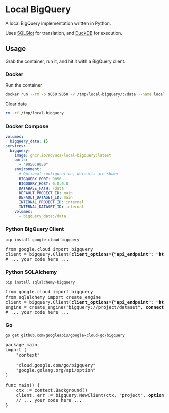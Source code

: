 # Local BigQuery

A local BigQuery implementation written in Python.

Uses [SQLGlot](https://github.com/tobymao/sqlglot) for translation, and [DuckDB](https://github.com/duckdb/duckdb) for execution.

## Usage

Grab the container, run it, and hit it with a BigQuery client.

### Docker
Run the container
```bash
docker run --rm -p 9050:9050 -v /tmp/local-bigquery/:/data --name local-bigquery ghcr.io/novucs/local-bigquery:latest
```

Clear data
```bash
rm -rf /tmp/local-bigquery
```

### Docker Compose
```yaml
volumes:
  bigquery_data: {}
services:
  bigquery:
    image: ghcr.io/novucs/local-bigquery:latest
    ports:
      - "9050:9050"
    environment:
      # Optional configuration, defaults are shown
      BIGQUERY_PORT: 9050
      BIGQUERY_HOST: 0.0.0.0
      DATABASE_PATH: /data
      DEFAULT_PROJECT_ID: main
      DEFAULT_DATASET_ID: main
      INTERNAL_PROJECT_ID: internal
      INTERNAL_DATASET_ID: internal
    volumes:
      - bigquery_data:/data
```

### Python BigQuery Client
```bash
pip install google-cloud-bigquery
```

<pre lang="python">
from google.cloud import bigquery
client = bigquery.Client(<b>client_options={"api_endpoint": "http://localhost:9050"}</b>)
# ... your code here ...
</pre>

### Python SQLAlchemy
```bash
pip install sqlalchemy-bigquery
```

<pre lang="python">
from google.cloud import bigquery
from sqlalchemy import create_engine
client = bigquery.Client(<b>client_options={"api_endpoint": "http://localhost:9050"}</b>)
engine = create_engine("bigquery://project/dataset", <b>connect_args={"client": bq}</b>)
# ... your code here ...
</pre>

### Go
```bash
go get github.com/googleapis/google-cloud-go/bigquery
```

<pre lang="go">
package main
import (
    "context"

	"cloud.google.com/go/bigquery"
	"google.golang.org/api/option"
)

func main() {
    ctx := context.Background()
    client, err := bigquery.NewClient(ctx, "project", <b>option.WithEndpoint("http://localhost:9050/bigquery/v2/")</b>)
    // ... your code here ...
}
</pre>
